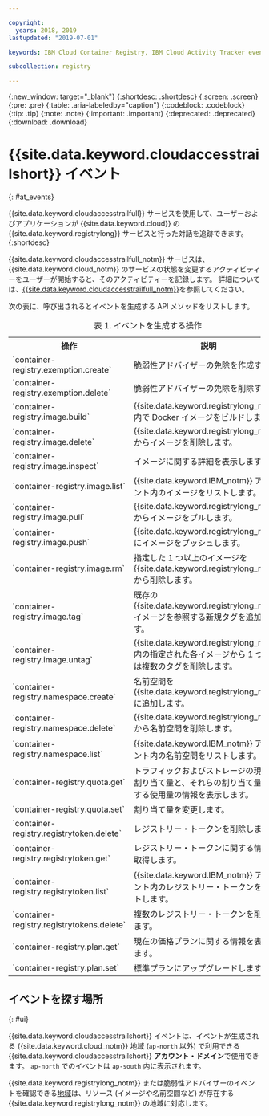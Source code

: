 ```yaml
---

copyright:
  years: 2018, 2019
lastupdated: "2019-07-01"

keywords: IBM Cloud Container Registry, IBM Cloud Activity Tracker events, Activity Tracker events, events, track,

subcollection: registry

---
```


{:new_window: target="_blank"}
{:shortdesc: .shortdesc}
{:screen: .screen}
{:pre: .pre}
{:table: .aria-labeledby="caption"}
{:codeblock: .codeblock}
{:tip: .tip}
{:note: .note}
{:important: .important}
{:deprecated: .deprecated}
{:download: .download}

# {{site.data.keyword.cloudaccesstrailshort}} イベント
{: #at_events}

{{site.data.keyword.cloudaccesstrailfull}} サービスを使用して、ユーザーおよびアプリケーションが {{site.data.keyword.cloud}} の {{site.data.keyword.registrylong}} サービスと行った対話を追跡できます。
{:shortdesc}

{{site.data.keyword.cloudaccesstrailfull_notm}} サービスは、{{site.data.keyword.cloud_notm}} のサービスの状態を変更するアクティビティーをユーザーが開始すると、そのアクティビティーを記録します。
詳細については、[{{site.data.keyword.cloudaccesstrailfull_notm}}](/docs/services/cloud-activity-tracker?topic=cloud-activity-tracker-getting-started#getting-started)を参照してください。

次の表に、呼び出されるとイベントを生成する API メソッドをリストします。

<table>
  <caption>表 1. イベントを生成する操作</caption>
  <tr>
    <th>操作</th>
	  <th>説明</th>
  </tr>
  <tr>
    <td>`container-registry.exemption.create`</td>
	  <td>脆弱性アドバイザーの免除を作成する。</td>
  </tr>
  <tr>
    <td>`container-registry.exemption.delete`</td>
	  <td>脆弱性アドバイザーの免除を削除する。</td>
  </tr>
  <tr>
    <td>`container-registry.image.build`</td>
	  <td>{{site.data.keyword.registrylong_notm}} 内で Docker イメージをビルドします。</td>
  </tr>
  <tr>
    <td>`container-registry.image.delete`</td>
	  <td>{{site.data.keyword.registrylong_notm}} からイメージを削除します。</td>
  </tr>
  <tr>
    <td>`container-registry.image.inspect`</td>
	  <td>イメージに関する詳細を表示します。</td>
  </tr>
  <tr>
    <td>`container-registry.image.list`</td>
	  <td>{{site.data.keyword.IBM_notm}} アカウント内のイメージをリストします。</td>
  </tr>
  <tr>
    <td>`container-registry.image.pull`</td>
	  <td>{{site.data.keyword.registrylong_notm}} からイメージをプルします。</td>
  </tr>
  <tr>
    <td>`container-registry.image.push`</td>
	  <td>{{site.data.keyword.registrylong_notm}} にイメージをプッシュします。</td>
  </tr>
    <td>`container-registry.image.rm`</td>
	  <td>指定した 1 つ以上のイメージを {{site.data.keyword.registrylong_notm}} から削除します。</td>
  </tr>
  <tr>
    <td>`container-registry.image.tag`</td>
	  <td>既存の {{site.data.keyword.registrylong_notm}} イメージを参照する新規タグを追加します。</td>
  </tr>
   <tr>
    <td>`container-registry.image.untag`</td>
	  <td>{{site.data.keyword.registrylong_notm}} 内の指定された各イメージから 1 つまたは複数のタグを削除します。</td>
  </tr>
  <tr>
    <td>`container-registry.namespace.create`</td>
	  <td>名前空間を {{site.data.keyword.registrylong_notm}} に追加します。</td>
  </tr>
  <tr>
    <td>`container-registry.namespace.delete`</td>
	  <td>{{site.data.keyword.registrylong_notm}} から名前空間を削除します。</td>
  </tr>
  <tr>
    <td>`container-registry.namespace.list`</td>
	  <td>{{site.data.keyword.IBM_notm}} アカウント内の名前空間をリストします。</td>
  </tr>
  <tr>
    <td>`container-registry.quota.get`</td>
	  <td>トラフィックおよびストレージの現在の割り当て量と、それらの割り当て量に対する使用量の情報を表示します。</td>
  </tr>
  <tr>
    <td>`container-registry.quota.set`</td>
	  <td>割り当て量を変更します。</td>
  </tr>
  <tr>
    <td>`container-registry.registrytoken.delete`</td>
	  <td>レジストリー・トークンを削除します。</td>
  </tr>
  <tr>
    <td>`container-registry.registrytoken.get`</td>
	  <td>レジストリー・トークンに関する情報を取得します。</td>
  </tr>
  <tr>
    <td>`container-registry.registrytoken.list`</td>
	  <td>{{site.data.keyword.IBM_notm}} アカウント内のレジストリー・トークンをリストします。</td>
  </tr>
  <tr>
    <td>`container-registry.registrytokens.delete`</td>
	  <td>複数のレジストリー・トークンを削除します。</td>
  </tr>
  <tr>
    <td>`container-registry.plan.get`</td>
	  <td>現在の価格プランに関する情報を表示します。</td>
  </tr>
  <tr>
    <td>`container-registry.plan.set`</td>
	  <td>標準プランにアップグレードします。</td>
  </tr>
 </table>

## イベントを探す場所
{: #ui}

{{site.data.keyword.cloudaccesstrailshort}} イベントは、イベントが生成される {{site.data.keyword.cloud_notm}} 地域 (`ap-north` 以外) で利用できる {{site.data.keyword.cloudaccesstrailshort}} **アカウント・ドメイン**で使用できます。 `ap-north` でのイベントは `ap-south` 内に表示されます。

{{site.data.keyword.registrylong_notm}} または脆弱性アドバイザーのイベントを確認できる[地域](/docs/services/Registry?topic=registry-registry_overview#registry_regions)は、リソース (イメージや名前空間など) が存在する {{site.data.keyword.registrylong_notm}} の地域に対応します。
